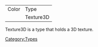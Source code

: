 |       |           |
|-------|-----------|
| Color | Type      |
|       | Texture3D |

Texture3D is a type that holds a 3D texture.

[Category:Types](Category:Types "wikilink")